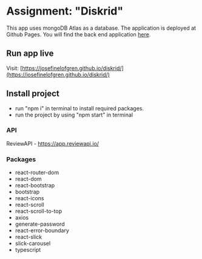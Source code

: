 # Assignment: "Diskrid"

This app uses mongoDB Atlas as a database. The application is deployed at Github Pages. You will find the back end application [here](https://github.com/josefinelofgren/diskrid-backend).

## Run app live 

Visit: [https://josefinelofgren.github.io/diskrid/](https://josefinelofgren.github.io/diskrid/)


## Install project 

- run "npm i" in terminal to install required packages.
- run the project by using "npm start" in terminal

### API 
ReviewAPI - https://app.reviewapi.io/

### Packages
- react-router-dom
- react-dom
- react-bootstrap
- bootstrap
- react-icons
- react-scroll
- react-scroll-to-top
- axios
- generate-password
- react-error-boundary
- react-slick
- slick-carousel
- typescript
